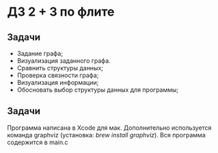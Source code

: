 ДЗ 2 + 3 по флите
=====

Задачи
-----
- Задание графа;
- Визуализация заданного графа.
- Сравнить структуры данных;
- Проверка связности графа;
- Визуализация информации;
- Обосновать выбор структуры данных для программы;

Задачи
-----
Программа написана в Xcode для мак. Дополнительно используется команда graphviz (установка: *brew install graphviz*). Вся программа содержится в main.c 
